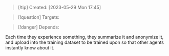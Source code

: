 
>[!tip] Created: [2023-05-29 Mon 17:45]

>[!question] Targets: 

>[!danger] Depends: 

Each time they experience something, they summarize it and anonymize it, and upload into the training dataset to be trained upon so that other agents instantly know about it.
